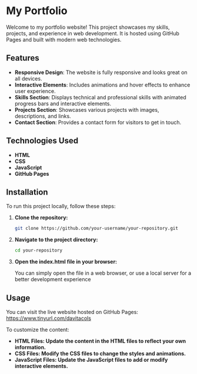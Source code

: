 # My Portfolio

Welcome to my portfolio website! This project showcases my skills, projects, and experience in web development. It is hosted using GitHub Pages and built with modern web technologies.

## Features

- **Responsive Design**: The website is fully responsive and looks great on all devices.
- **Interactive Elements**: Includes animations and hover effects to enhance user experience.
- **Skills Section**: Displays technical and professional skills with animated progress bars and interactive elements.
- **Projects Section**: Showcases various projects with images, descriptions, and links.
- **Contact Section**: Provides a contact form for visitors to get in touch.

## Technologies Used

- **HTML**
- **CSS**
- **JavaScript**
- **GitHub Pages**

## Installation

To run this project locally, follow these steps:

1. **Clone the repository:**

   ```bash
   git clone https://github.com/your-username/your-repository.git


2. **Navigate to the project directory:**

   ```bash
   cd your-repository


3. **Open the index.html file in your browser:**

   You can simply open the file in a web browser, or use a local server for a better development experience


## Usage

You can visit the live website hosted on GitHub Pages: https://www.tinyurl.com/davitacols

To customize the content:

- **HTML Files: Update the content in the HTML files to reflect your own information.**
- **CSS Files: Modify the CSS files to change the styles and animations.**
- **JavaScript Files: Update the JavaScript files to add or modify interactive elements.**